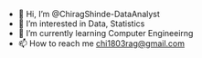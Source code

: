 - 👋 Hi, I’m @ChiragShinde-DataAnalyst
- 👀 I’m interested in Data, Statistics
- 🌱 I’m currently learning Computer Engineeirng
- 📫 How to reach me chi1803rag@gmail.com
  

<!---
ChiragShinde-DataAnalyst/ChiragShinde-DataAnalyst is a ✨ special ✨ repository because its `README.md` (this file) appears on your GitHub profile.
You can click the Preview link to take a look at your changes.
--->
